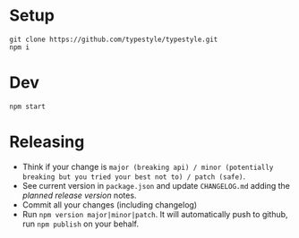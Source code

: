 # Setup
```
git clone https://github.com/typestyle/typestyle.git
npm i
```

# Dev 

```
npm start
```

# Releasing
* Think if your change is `major (breaking api) / minor (potentially breaking but you tried your best not to) / patch (safe)`.
* See current version in `package.json` and update `CHANGELOG.md` adding the *planned release version* notes.
* Commit all your changes (including changelog)
* Run `npm version major|minor|patch`. It will automatically push to github, run `npm publish` on your behalf.
